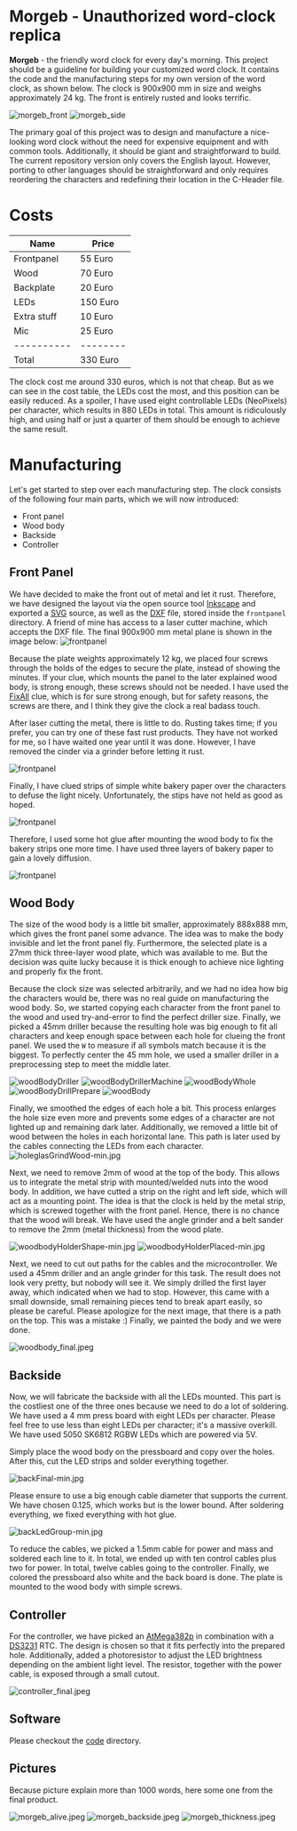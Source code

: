 # Morgeb - Unauthorized word-clock replica

**Morgeb** - the friendly word clock for every day's morning. This project should be a guideline for building your customized word clock. It contains the code and the manufacturing steps for my own version of the word clock, as shown below. The clock is 900x900 mm in size and weighs approximately 24 kg. The front is entirely rusted and looks terrific.

![morgeb_front](./assets/morgeb_final.jpeg)
![morgeb_side](./assets/morgeb_final_side.jpeg)


The primary goal of this project was to design and manufacture a nice-looking word clock without the need for expensive equipment and with common tools. Additionally, it should be giant and straightforward to build. The current repository version only covers the English layout. However, porting to other languages should be straightforward and only requires reordering the characters and redefining their location in the C-Header file.


# Costs
| Name       | Price    |
| ---------- | -------- |
| Frontpanel | 55 Euro  |
| Wood       | 70 Euro  |
| Backplate  | 20 Euro  |
| LEDs       | 150 Euro |
| Extra stuff| 10 Euro  |
| Mic        | 25 Euro  |
| ---------- | -------- |
| Total      | 330 Euro |

The clock cost me around 330 euros, which is not that cheap. But as we can see in the cost table, the LEDs cost the most, and this position can be easily reduced. As a spoiler, I have used eight controllable LEDs (NeoPixels) per character, which results in 880 LEDs in total. This amount is ridiculously high, and using half or just a quarter of them should be enough to achieve the same result.

# Manufacturing
Let's get started to step over each manufacturing step. The clock consists of the following four main parts, which we will now introduced:
* Front panel
* Wood body
* Backside
* Controller

## Front Panel
We have decided to make the front out of metal and let it rust. Therefore, we have designed the layout via the open source tool [Inkscape](https://inkscape.org/) and exported a [SVG](https://developer.mozilla.org/en-US/docs/Web/SVG) source, as well as the [DXF](https://www.autodesk.com/products/autocad/overview) file, stored inside the `frontpanel` directory. A friend of mine has access to a laser cutter machine, which accepts the DXF file. The final 900x900 mm metal plane is shown in the image below:
![frontpanel](./assets/frontpanel-min.jpg)

Because the plate weights approximately 12 kg, we placed four screws through the holds of the edges to secure the plate, instead of showing the minutes. If your clue, which mounts the panel to the later explained wood body, is strong enough, these screws should not be needed. I have used the [FixAll](https://www.soudal.de/diy/produkte/fix-all/fix-all/fix-all-high-tack#v12190) clue, which is for sure strong enough, but for safety reasons, the screws are there, and I think they give the clock a real badass touch. 

After laser cutting the metal, there is little to do. Rusting takes time; if you prefer, you can try one of these fast rust products. They have not worked for me, so I have waited one year until it was done. However, I have removed the cinder via a grinder before letting it rust.

![frontpanel](./assets/frontpanel_cinder.jpeg)

Finally, I have clued strips of simple white bakery paper over the characters to defuse the light nicely. Unfortunately, the stips have not held as good as hoped. 

![frontpanel](./assets/frontpanel-defuse.jpeg)

Therefore, I used some hot glue after mounting the wood body to fix the bakery strips one more time.
I have used three layers of bakery paper to gain a lovely diffusion.

![frontpanel](./assets/frontpanel-defuse-hotglue.jpeg)

## Wood Body
The size of the wood body is a little bit smaller, approximately 888x888 mm, which gives the front panel some advance. The idea was to make the body invisible and let the front panel fly. Furthermore, the selected plate is a 27mm thick three-layer wood plate, which was available to me. But the decision was quite lucky because it is thick enough to achieve nice lighting and properly fix the front. 

Because the clock size was selected arbitrarily, and we had no idea how big the characters would be, there was no real guide on manufacturing the wood body. So, we started copying each character from the front panel to the wood and used try-and-error to find the perfect driller size. Finally, we picked a 45mm driller because the resulting hole was big enough to fit all characters and keep enough space between each hole for clueing the front panel. We used the `W` to measure if all symbols match because it is the biggest.
To perfectly center the 45 mm hole, we used a smaller driller in a preprocessing step to meet the middle later.


![woodBodyDriller](./assets/woodBodyDriller-min.jpg)
![woodBodyDrillerMachine](./assets/woodBodyDrillerMachine-min.jpg)
![woodBodyWhole](./assets/woodbodyWhole-min.jpg)
![woodBodyDrillPrepare](./assets/woodBodyDrillPrepare-min.jpg)
![woodBody](./assets/woodbody-min.jpg)


Finally, we smoothed the edges of each hole a bit. This process enlarges the hole size even more and prevents some edges of a character are not lighted up and remaining dark later. Additionally, we removed a little bit of wood between the holes in each horizontal lane. This path is later used by the cables connecting the LEDs from each character.
![holeglasGrindWood-min.jpg](./assets/holeglasGrindWood-min.jpg)

Next, we need to remove 2mm of wood at the top of the body. This allows us to integrate the metal strip with mounted/welded nuts into the wood body. In addition, we have cutted a strip on the right and left side, which will act as a mounting point. The idea is that the clock is held by the metal strip, which is screwed together with the front panel. Hence, there is no chance that the wood will break. We have used the angle grinder and a belt sander to remove the 2mm (metal thickness) from the wood plate. 

![woodbodyHolderShape-min.jpg](./assets/woodbodyHolderShape-min.jpg)
![woodbodyHolderPlaced-min.jpg](./assets/woodbodyHolderPlaced-min.jpg)


Next, we need to cut out paths for the cables and the microcontroller. We used a 45mm driller and an angle grinder for this task. The result does not look very pretty, but nobody will see it. We simply drilled the first layer away, which indicated when we had to stop. However, this came with a small downside, small remaining pieces tend to break apart easily, so please be careful. Please apologize for the next image, that there is a path on the top. This was a mistake :)
Finally, we painted the body and we were done.

![woodbody_final.jpeg](./assets/woodbody_final.jpeg)

## Backside
Now, we will fabricate the backside with all the LEDs mounted. This part is the costliest one of the three ones because we need to do a lot of soldering. We have used a 4 mm press board with eight LEDs per character. Please feel free to use less than eight LEDs per character; it's a massive overkill. We have used 5050 SK6812 RGBW LEDs which are powered via 5V. 

Simply place the wood body on the pressboard and copy over the holes. After this, cut the LED strips and solder everything together.

![backFinal-min.jpg](./assets/backFinal-min.jpg)

Please ensure to use a big enough cable diameter that supports the current. We have chosen 0.125, which works but is the lower bound. After soldering everything, we fixed everything with hot glue.

![backLedGroup-min.jpg](./assets/backLedGroup-min.jpg)

To reduce the cables, we picked a 1.5mm cable for power and mass and soldered each line to it. In total, we ended up with ten control cables plus two for power. In total, twelve cables going to the controller.
Finally, we colored the pressboard also white and the back board is done. The plate is mounted to the wood body with simple screws.

## Controller
For the controller, we have picked an [AtMega382p](http://ww1.microchip.com/downloads/en/DeviceDoc/Atmel-7810-Automotive-Microcontrollers-ATmega328P_Datasheet.pdf) in combination with a [DS3231](https://datasheets.maximintegrated.com/en/ds/DS3231.pdf) RTC. The design is chosen so that it fits perfectly into the prepared hole. Additionally, added a photoresistor to adjust the LED brightness depending on the ambient light level. The resistor, together with the power cable, is exposed through a small cutout.

![controller_final.jpeg](./assets/controller_final.jpeg)


## Software
Please checkout the [code](./code) directory.

## Pictures
Because picture explain more than 1000 words, here some one from the final product.

![morgeb_alive.jpeg](./assets/morgeb_alive.jpeg)
![morgeb_backside.jpeg](./assets/morgeb_backside.jpeg)
![morgeb_thickness.jpeg](./assets/morgeb_thickness.jpeg)

